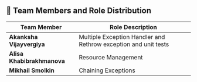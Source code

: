 ## 👥 Team Members and Role Distribution  

| Team Member | Role Description |
|--------------|------------------|
| **Akanksha Vijayvergiya** | Multiple Exception Handler and Rethrow exception and unit tests |
| **Alisa Khabibrakhmanova** | Resource Management |
| **Mikhail Smolkin** | Chaining Exceptions |
